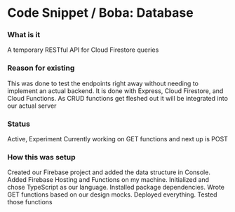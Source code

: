 # Code Snippet / Boba: Database

### What is it

A temporary RESTful API for Cloud Firestore queries

### Reason for existing

This was done to test the endpoints right away without needing to implement an actual backend. It is done with Express, Cloud Firestore, and Cloud Functions. As CRUD functions get fleshed out it will be integrated into our actual server

### Status

Active, Experiment
Currently working on GET functions and next up is POST

### How this was setup

Created our Firebase project and added the data structure in Console. Added Firebase Hosting and Functions on my machine. Initialized and chose TypeScript as our language. Installed package dependencies. Wrote GET functions based on our design mocks. Deployed everything. Tested those functions
